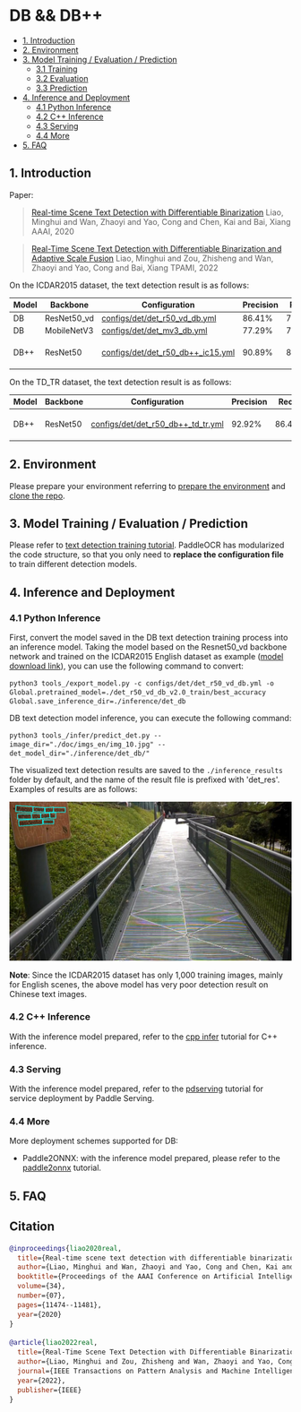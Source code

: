 # DB && DB++

- [1. Introduction](#1)
- [2. Environment](#2)
- [3. Model Training / Evaluation / Prediction](#3)
    - [3.1 Training](#3-1)
    - [3.2 Evaluation](#3-2)
    - [3.3 Prediction](#3-3)
- [4. Inference and Deployment](#4)
    - [4.1 Python Inference](#4-1)
    - [4.2 C++ Inference](#4-2)
    - [4.3 Serving](#4-3)
    - [4.4 More](#4-4)
- [5. FAQ](#5)

<a name="1"></a>
## 1. Introduction

Paper:
> [Real-time Scene Text Detection with Differentiable Binarization](https://arxiv.org/abs/1911.08947)
> Liao, Minghui and Wan, Zhaoyi and Yao, Cong and Chen, Kai and Bai, Xiang
> AAAI, 2020

> [Real-Time Scene Text Detection with Differentiable Binarization and Adaptive Scale Fusion](https://arxiv.org/abs/2202.10304)
> Liao, Minghui and Zou, Zhisheng and Wan, Zhaoyi and Yao, Cong and Bai, Xiang
> TPAMI, 2022

On the ICDAR2015 dataset, the text detection result is as follows:

|Model|Backbone|Configuration|Precision|Recall|Hmean|Download|
| --- | --- | --- | --- | --- | --- | --- |
|DB|ResNet50_vd|[configs/det/det_r50_vd_db.yml](../../configs/det/det_r50_vd_db.yml)|86.41%|78.72%|82.38%|[trained model](https://paddleocr.bj.bcebos.com/dygraph_v2.0/en/det_r50_vd_db_v2.0_train.tar)|
|DB|MobileNetV3|[configs/det/det_mv3_db.yml](../../configs/det/det_mv3_db.yml)|77.29%|73.08%|75.12%|[trained model](https://paddleocr.bj.bcebos.com/dygraph_v2.0/en/det_mv3_db_v2.0_train.tar)|
|DB++|ResNet50|[configs/det/det_r50_db++_ic15.yml](../../configs/det/det_r50_db++_ic15.yml)|90.89%|82.66%|86.58%|[pretrained model](https://paddleocr.bj.bcebos.com/dygraph_v2.1/en_det/ResNet50_dcn_asf_synthtext_pretrained.pdparams)/[trained model](https://paddleocr.bj.bcebos.com/dygraph_v2.1/en_det/det_r50_db%2B%2B_icdar15_train.tar)|

On the TD_TR dataset, the text detection result is as follows:

|Model|Backbone|Configuration|Precision|Recall|Hmean|Download|
| --- | --- | --- | --- | --- | --- | --- |
|DB++|ResNet50|[configs/det/det_r50_db++_td_tr.yml](../../configs/det/det_r50_db++_td_tr.yml)|92.92%|86.48%|89.58%|[pretrained model](https://paddleocr.bj.bcebos.com/dygraph_v2.1/en_det/ResNet50_dcn_asf_synthtext_pretrained.pdparams)/[trained model](https://paddleocr.bj.bcebos.com/dygraph_v2.1/en_det/det_r50_db%2B%2B_td_tr_train.tar)|

<a name="2"></a>
## 2. Environment
Please prepare your environment referring to [prepare the environment](./environment_en.md) and [clone the repo](./clone_en.md).


<a name="3"></a>
## 3. Model Training / Evaluation / Prediction

Please refer to [text detection training tutorial](./detection_en.md). PaddleOCR has modularized the code structure, so that you only need to **replace the configuration file** to train different detection models.

<a name="4"></a>
## 4. Inference and Deployment

<a name="4-1"></a>
### 4.1 Python Inference
First, convert the model saved in the DB text detection training process into an inference model. Taking the model based on the Resnet50_vd backbone network and trained on the ICDAR2015 English dataset as example ([model download link](https://paddleocr.bj.bcebos.com/dygraph_v2.0/en/det_r50_vd_db_v2.0_train.tar)), you can use the following command to convert:

```shell
python3 tools_/export_model.py -c configs/det/det_r50_vd_db.yml -o Global.pretrained_model=./det_r50_vd_db_v2.0_train/best_accuracy  Global.save_inference_dir=./inference/det_db
```

DB text detection model inference, you can execute the following command:

```shell
python3 tools_/infer/predict_det.py --image_dir="./doc/imgs_en/img_10.jpg" --det_model_dir="./inference/det_db/"
```

The visualized text detection results are saved to the `./inference_results` folder by default, and the name of the result file is prefixed with 'det_res'. Examples of results are as follows:

![](../imgs_results/det_res_img_10_db.jpg)

**Note**: Since the ICDAR2015 dataset has only 1,000 training images, mainly for English scenes, the above model has very poor detection result on Chinese text images.


<a name="4-2"></a>
### 4.2 C++ Inference

With the inference model prepared, refer to the [cpp infer](../../deploy/cpp_infer/) tutorial for C++ inference.

<a name="4-3"></a>
### 4.3 Serving

With the inference model prepared, refer to the [pdserving](../../deploy/pdserving/) tutorial for service deployment by Paddle Serving.

<a name="4-4"></a>
### 4.4 More

More deployment schemes supported for DB:

- Paddle2ONNX: with the inference model prepared, please refer to the [paddle2onnx](../../deploy/paddle2onnx/) tutorial.

<a name="5"></a>
## 5. FAQ


## Citation

```bibtex
@inproceedings{liao2020real,
  title={Real-time scene text detection with differentiable binarization},
  author={Liao, Minghui and Wan, Zhaoyi and Yao, Cong and Chen, Kai and Bai, Xiang},
  booktitle={Proceedings of the AAAI Conference on Artificial Intelligence},
  volume={34},
  number={07},
  pages={11474--11481},
  year={2020}
}

@article{liao2022real,
  title={Real-Time Scene Text Detection with Differentiable Binarization and Adaptive Scale Fusion},
  author={Liao, Minghui and Zou, Zhisheng and Wan, Zhaoyi and Yao, Cong and Bai, Xiang},
  journal={IEEE Transactions on Pattern Analysis and Machine Intelligence},
  year={2022},
  publisher={IEEE}
}
```
